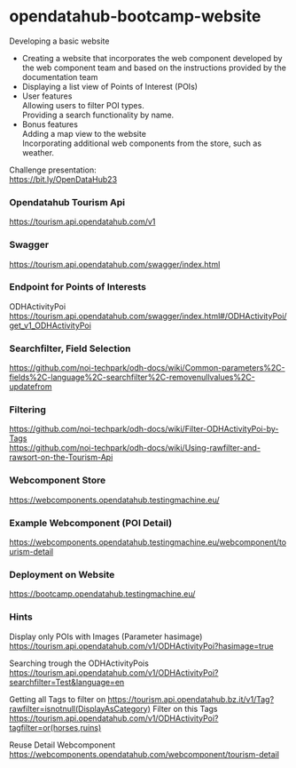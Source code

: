 # opendatahub-bootcamp-website

Developing a basic website  
- Creating a website that incorporates the web component developed by the web component team and based on the instructions provided by the documentation team
- Displaying a list view of Points of Interest (POIs)
- User features  
Allowing users to filter POI types.  
Providing a search functionality by name.  
- Bonus features  
Adding a map view to the website  
Incorporating additional web components from the store, such as weather.

Challenge presentation:  
https://bit.ly/OpenDataHub23

### Opendatahub Tourism Api
https://tourism.api.opendatahub.com/v1  
  
### Swagger
https://tourism.api.opendatahub.com/swagger/index.html

### Endpoint for Points of Interests
ODHActivityPoi  
https://tourism.api.opendatahub.com/swagger/index.html#/ODHActivityPoi/get_v1_ODHActivityPoi

### Searchfilter, Field Selection
https://github.com/noi-techpark/odh-docs/wiki/Common-parameters%2C-fields%2C-language%2C-searchfilter%2C-removenullvalues%2C-updatefrom

### Filtering
https://github.com/noi-techpark/odh-docs/wiki/Filter-ODHActivityPoi-by-Tags  
https://github.com/noi-techpark/odh-docs/wiki/Using-rawfilter-and-rawsort-on-the-Tourism-Api

### Webcomponent Store
https://webcomponents.opendatahub.testingmachine.eu/

### Example Webcomponent (POI Detail)
https://webcomponents.opendatahub.testingmachine.eu/webcomponent/tourism-detail

### Deployment on Website
https://bootcamp.opendatahub.testingmachine.eu/

### Hints
Display only POIs with Images (Parameter hasimage)  
https://tourism.api.opendatahub.com/v1/ODHActivityPoi?hasimage=true  

Searching trough the ODHActivityPois
https://tourism.api.opendatahub.com/v1/ODHActivityPoi?searchfilter=Test&language=en

Getting all Tags to filter on 
https://tourism.api.opendatahub.bz.it/v1/Tag?rawfilter=isnotnull(DisplayAsCategory)
Filter on this Tags
https://tourism.api.opendatahub.com/v1/ODHActivityPoi?tagfilter=or(horses,ruins)

Reuse Detail Webcomponent
https://webcomponents.opendatahub.com/webcomponent/tourism-detail
